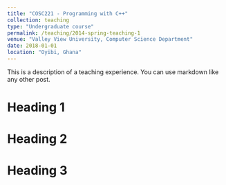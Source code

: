 ```yaml
---
title: "COSC221 - Programming with C++"
collection: teaching
type: "Undergraduate course"
permalink: /teaching/2014-spring-teaching-1
venue: "Valley View University, Computer Science Department"
date: 2018-01-01
location: "Oyibi, Ghana"
---
```


This is a description of a teaching experience. You can use markdown like any other post.

Heading 1
======

Heading 2
======

Heading 3
======